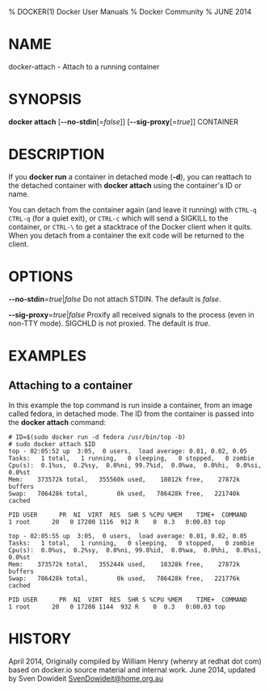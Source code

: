 % DOCKER(1) Docker User Manuals
% Docker Community
% JUNE 2014
# NAME
docker-attach - Attach to a running container

# SYNOPSIS
**docker attach**
[**--no-stdin**[=*false*]]
[**--sig-proxy**[=*true*]]
 CONTAINER

# DESCRIPTION
If you **docker run** a container in detached mode (**-d**), you can reattach to
the detached container with **docker attach** using the container's ID or name.

You can detach from the container again (and leave it running) with `CTRL-q 
CTRL-q` (for a quiet exit), or `CTRL-c`  which will send a SIGKILL to the
container, or `CTRL-\` to get a stacktrace of the Docker client when it quits.
When you detach from a container the exit code will be returned to
the client.

# OPTIONS
**--no-stdin**=*true*|*false*
   Do not attach STDIN. The default is *false*.

**--sig-proxy**=*true*|*false*
   Proxify all received signals to the process (even in non-TTY mode). SIGCHLD is not proxied. The default is *true*.

# EXAMPLES

## Attaching to a container

In this example the top command is run inside a container, from an image called
fedora, in detached mode. The ID from the container is passed into the **docker
attach** command:

    # ID=$(sudo docker run -d fedora /usr/bin/top -b)
    # sudo docker attach $ID
    top - 02:05:52 up  3:05,  0 users,  load average: 0.01, 0.02, 0.05
    Tasks:   1 total,   1 running,   0 sleeping,   0 stopped,   0 zombie
    Cpu(s):  0.1%us,  0.2%sy,  0.0%ni, 99.7%id,  0.0%wa,  0.0%hi,  0.0%si,  0.0%st
    Mem:    373572k total,   355560k used,    18012k free,    27872k buffers
    Swap:   786428k total,        0k used,   786428k free,   221740k cached

    PID USER      PR  NI  VIRT  RES  SHR S %CPU %MEM    TIME+  COMMAND
    1 root      20   0 17200 1116  912 R    0  0.3   0:00.03 top

    top - 02:05:55 up  3:05,  0 users,  load average: 0.01, 0.02, 0.05
    Tasks:   1 total,   1 running,   0 sleeping,   0 stopped,   0 zombie
    Cpu(s):  0.0%us,  0.2%sy,  0.0%ni, 99.8%id,  0.0%wa,  0.0%hi,  0.0%si,  0.0%st
    Mem:    373572k total,   355244k used,    18328k free,    27872k buffers
    Swap:   786428k total,        0k used,   786428k free,   221776k cached

    PID USER      PR  NI  VIRT  RES  SHR S %CPU %MEM    TIME+  COMMAND
    1 root      20   0 17208 1144  932 R    0  0.3   0:00.03 top

# HISTORY
April 2014, Originally compiled by William Henry (whenry at redhat dot com)
based on docker.io source material and internal work.
June 2014, updated by Sven Dowideit <SvenDowideit@home.org.au>
